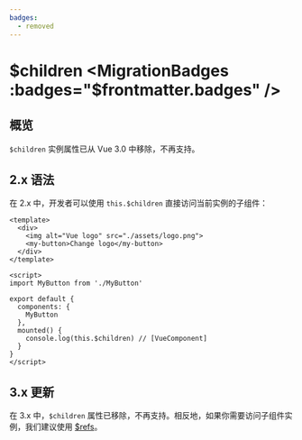 ```yaml
---
badges:
  - removed
---
```


# $children <MigrationBadges :badges="$frontmatter.badges" />

## 概览

`$children` 实例属性已从 Vue 3.0 中移除，不再支持。

## 2.x 语法

在 2.x 中，开发者可以使用 `this.$children` 直接访问当前实例的子组件：

```vue
<template>
  <div>
    <img alt="Vue logo" src="./assets/logo.png">
    <my-button>Change logo</my-button>
  </div>
</template>

<script>
import MyButton from './MyButton'

export default {
  components: {
    MyButton
  },
  mounted() {
    console.log(this.$children) // [VueComponent]
  }
}
</script>
```

## 3.x 更新

在 3.x 中，`$children` 属性已移除，不再支持。相反地，如果你需要访问子组件实例，我们建议使用 [$refs](/guide/component-template-refs.html#template-refs)。
